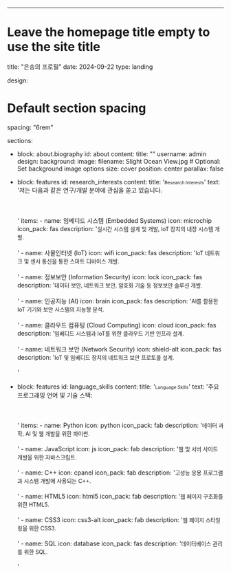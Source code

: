 ---
# Leave the homepage title empty to use the site title
title: "은송의 프로필"
date: 2024-09-22
type: landing

design:
  # Default section spacing
  spacing: "6rem"

sections:
  - block: about.biography
    id: about
    content:
      title: ""
      username: admin
    design:
      background:
        image:
          filename: Slight Ocean View.jpg
          # Optional: Set background image options
          size: cover
          position: center
          parallax: false

  - block: features
    id: research_interests
    content:
      title: '<span style="font-size:75%">Research Interests</span>'
      text: '저는 다음과 같은 연구/개발 분야에 관심을 쏟고 있습니다.<br><br><br><br>'
      items:
        - name: 임베디드 시스템 (Embedded Systems)
          icon: microchip
          icon_pack: fas
          description: '<span style="font-size:90%">실시간 시스템 설계 및 개발, IoT 장치의 내장 시스템 개발.</span><br><br>'
        - name: 사물인터넷 (IoT)
          icon: wifi
          icon_pack: fas
          description: '<span style="font-size:90%">IoT 네트워크 및 센서 통신을 통한 스마트 디바이스 개발.</span><br><br>'
        - name: 정보보안 (Information Security)
          icon: lock
          icon_pack: fas
          description: '<span style="font-size:90%">데이터 보안, 네트워크 보안, 암호화 기술 등 정보보안 솔루션 개발.</span><br><br>'
        - name: 인공지능 (AI)
          icon: brain
          icon_pack: fas
          description: '<span style="font-size:90%">AI를 활용한 IoT 기기와 보안 시스템의 지능형 분석.</span><br><br>'
        - name: 클라우드 컴퓨팅 (Cloud Computing)
          icon: cloud
          icon_pack: fas
          description: '<span style="font-size:90%">임베디드 시스템과 IoT를 위한 클라우드 기반 인프라 설계.</span><br><br>'
        - name: 네트워크 보안 (Network Security)
          icon: shield-alt
          icon_pack: fas
          description: '<span style="font-size:90%">IoT 및 임베디드 장치의 네트워크 보안 프로토콜 설계.</span><br><br>'

  - block: features
    id: language_skills
    content:
      title: '<span style="font-size:75%">Language Skills</span>'
      text: '주요 프로그래밍 언어 및 기술 스택:<br><br><br><br>'
      items:
        - name: Python
          icon: python
          icon_pack: fab
          description: '<span style="font-size:90%">데이터 과학, AI 및 웹 개발을 위한 파이썬.</span><br><br>'
        - name: JavaScript
          icon: js
          icon_pack: fab
          description: '<span style="font-size:90%">웹 및 서버 사이드 개발을 위한 자바스크립트.</span><br><br>'
        - name: C++
          icon: cpanel
          icon_pack: fab
          description: '<span style="font-size:90%">고성능 응용 프로그램과 시스템 개발에 사용되는 C++.</span><br><br>'
        - name: HTML5
          icon: html5
          icon_pack: fab
          description: '<span style="font-size:90%">웹 페이지 구조화를 위한 HTML5.</span><br><br>'
        - name: CSS3
          icon: css3-alt
          icon_pack: fab
          description: '<span style="font-size:90%">웹 페이지 스타일링을 위한 CSS3.</span><br><br>'
        - name: SQL
          icon: database
          icon_pack: fas
          description: '<span style="font-size:90%">데이터베이스 관리를 위한 SQL.</span><br><br>'
